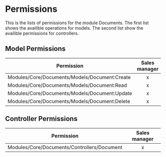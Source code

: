# Permissions

This is the lists of permissions for the module Documents.
The first list shows the availible operations for models.
The second list show the availible permissions for controllers.

## Model Permissions

| Permission                                    | Sales manager |
| --------------------------------------------- | :-----------: |
| Modules/Core/Documents/Models/Document:Create |       x       |
| Modules/Core/Documents/Models/Document:Read   |       x       |
| Modules/Core/Documents/Models/Document:Update |       x       |
| Modules/Core/Documents/Models/Document:Delete |       x       |

## Controller Permissions

| Permission                                  | Sales manager |
| ------------------------------------------- | :-----------: |
| Modules/Core/Documents/Controllers/Document |       x       |
